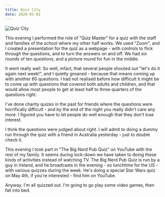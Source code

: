 ```yaml
---
title: Quiz City
date: 2020-05-02
---
```


![Quiz City](https://source.unsplash.com/DWyRC2juMgs/1600x900)

This evening I performed the role of "Quiz Master" for a quiz with the staff and families of the school where my other half works. We used "Zoom", and I created a presentation for the quiz as a webpage - with controls to flick through the questions, and to turn the answers on and off. We had six rounds of ten questions, and a picture round for fun in the middle.

It went really well. So well, infact, that several people shouted out "let's do it again next week!", and I quietly groaned - because that means coming up with another 60 questions. I had not realised before how difficult it might be to come up with questions that covered both adults and children, and that would allow most people to get at least half to three quarters of the questions right.

I've done charity quizes in the past for friends where the questions were horrifically difficult - and by the end of the night you really didn't care any more. I figured you have to let people do well enough that they don't lose interest.

I think the questions were judged about right. I will admit to doing a dummy run through the quiz with a friend in Australia yesterday - just to double check it.

This evening I took part in "The Big Nerd Pub Quiz" on YouTube with the rest of my family. It seems during lock-down we have taken to doing these kinds of activities instead of watching TV. The Big Nerd Pub Quiz is run by a guy in Ireland, and he broadcasts in the evening - so lunchtime for the US - with various quizzes during the week. He's doing a special Star Wars quiz on May 4th, if you're interested - find him on YouTube.

Anyway. I'm all quizzed out. I'm going to go play some video games, then fall into bed.
